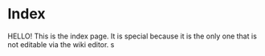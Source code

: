 # Index

HELLO! This is the index page. It is special because it is the only one that is not editable via the wiki editor. s
